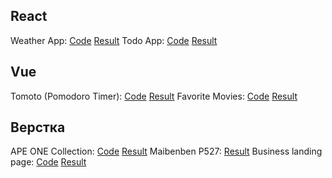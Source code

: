 ## React
Weather App: [Code](https://github.com/MarkusFletcher/weather-app)  [Result](https://weather-app-rosy-xi-72.vercel.app)
Todo App: [Code](https://github.com/MarkusFletcher/todolist-typescript-nextjs-tailwind)  [Result](https://todolist-typescript-nextjs-tailwind.vercel.app)

## Vue
Tomoto (Pomodoro Timer): [Code](https://github.com/MarkusFletcher/tomoto) [Result](https://tomoto-two.vercel.app)
Favorite Movies: [Code](https://github.com/MarkusFletcher/MyFavoriteMovies-Vue3) [Result](https://my-favorite-movies-nine.vercel.app)

## Верстка
APE ONE Collection: [Code](https://github.com/MarkusFletcher/ApeOne) [Result](https://markusfletcher.github.io/ApeOne/app/)
Maibenben P527: [Result](https://shop-maibenben.ru/product-category/predzakazy/seriax/)
Business landing page: [Code](https://github.com/MarkusFletcher/insystem) [Result](https://markusfletcher.github.io/port/insystem/index.html)
